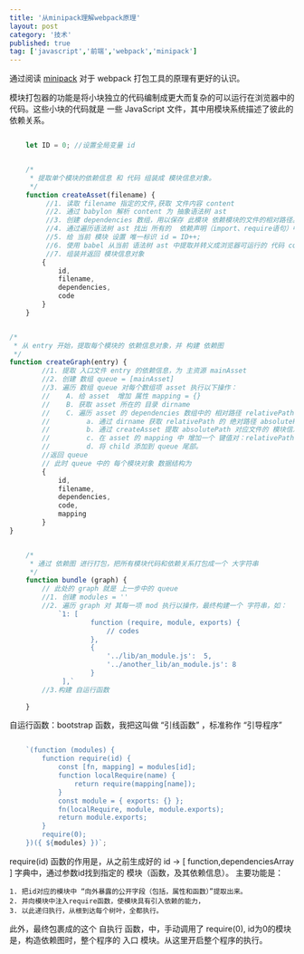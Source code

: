 ```yaml
---
title: '从minipack理解webpack原理' 
layout: post
category: '技术'
published: true
tag: ['javascript','前端','webpack','minipack']
---
```


通过阅读 [minipack](https://github.com/ronami/minipack/blob/master/src/minipack.js) 对于 webpack 打包工具的原理有更好的认识。

模块打包器的功能是将小块独立的代码编制成更大而复杂的可以运行在浏览器中的代码。这些小块的代码就是 一些 JavaScript 文件，其中用模块系统描述了彼此的依赖关系。

``` javascript

    let ID = 0; //设置全局变量 id

```

``` javascript

    /*
     * 提取单个模块的依赖信息 和 代码 组装成 模块信息对象。
     */
    function createAsset(filename) {
         //1. 读取 filename 指定的文件,获取 文件内容 content
         //2. 通过 babylon 解析 content 为 抽象语法树 ast
         //3. 创建 dependencies 数组，用以保存 此模块 依赖模块的文件的相对路径。
         //4. 通过遍历语法树 ast 找出 所有的  依赖声明（import、require语句）中的 路径，存入 dependencies 数组。
         //5. 给 当前 模块 设置 唯一标识 id = ID++;
         //6. 使用 babel 从当前 语法树 ast 中提取并转义成浏览器可运行的 代码 code
         //7. 组装并返回 模块信息对象
        {
            id,
            filename,
            dependencies,
            code
        }
    }

```

```javascript

/*
 * 从 entry 开始，提取每个模块的 依赖信息对象，并 构建 依赖图
 */
function createGraph(entry) {
        //1. 提取 入口文件 entry 的依赖信息，为 主资源 mainAsset
        //2. 创建 数组 queue = [mainAsset]
        //3. 遍历 数组 queue 对每个数组项 asset 执行以下操作：
        //    A. 给 asset  增加 属性 mapping = {}
        //    B. 获取 asset 所在的 目录 dirname
        //    C. 遍历 asset 的 dependencies 数组中的 相对路径 relativePath, 执行以下操作：
        //         a. 通过 dirname 获取 relativePath 的 绝对路径 absolutePath
        //         b. 通过 createAsset 提取 absolutePath 对应文件的 模块信息对象 赋值给 child
        //         c. 在 asset 的 mapping 中 增加一个 键值对：relativePath -> child.id
        //         d. 将 child 添加到 queue 尾部。
        //返回 queue
        // 此时 queue 中的 每个模块对象 数据结构为 
        {
            id,
            filename,
            dependencies,
            code,
            mapping
        }
}

```


```javascript

    /*
     * 通过 依赖图 进行打包，把所有模块代码和依赖关系打包成一个 大字符串
     */
    function bundle (graph) {
        // 此处的 graph 就是 上一步中的 queue
        //1. 创建 modules = ''
        //2. 遍历 graph 对 其每一项 mod 执行以操作，最终构建一个 字符串，如：
            `1: [
                    function (require, module, exports) {
                        // codes 
                    },
                    {
                        '../lib/an_module.js':  5,
                        '../another_lib/an_module.js': 8
                    }
             ],`
        //3.构建 自运行函数 
            
    }

```

自运行函数：bootstrap 函数，我把这叫做 “引线函数” ，标准称作 “引导程序”

```javascript

    `(function (modules) {
        function require(id) {
            const [fn, mapping] = modules[id];
            function localRequire(name) {
                return require(mapping[name]);
            }
            const module = { exports: {} };
            fn(localRequire, module, module.exports);
            return module.exports;
        }
        require(0);
    })({ ${modules} })`;

```

require(id) 函数的作用是，从之前生成好的 id -> [ function,dependenciesArray ] 字典中，通过参数id找到指定的 模块（函数，及其依赖信息）。
主要功能是：

    1. 把id对应的模块中 “向外暴露的公开字段（包括，属性和函数）”提取出来。
    2. 并向模块中注入require函数，使模块具有引入依赖的能力，
    3. 以此递归执行，从根到达每个树叶，全都执行。

此外，最终包裹成的这个 自执行 函数，中，手动调用了 require(0), id为0的模块是，构造依赖图时，整个程序的 入口 模块。从这里开启整个程序的执行。


